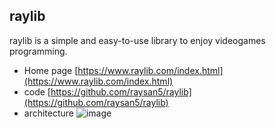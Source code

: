 ## raylib

raylib is a simple and easy-to-use library to enjoy videogames programming.
    
- Home page [https://www.raylib.com/index.html](https://www.raylib.com/index.html)
- code [https://github.com/raysan5/raylib](https://github.com/raysan5/raylib)
- architecture ![image](https://www.raylib.com/images/raylib_architecture_v4.5.png)
